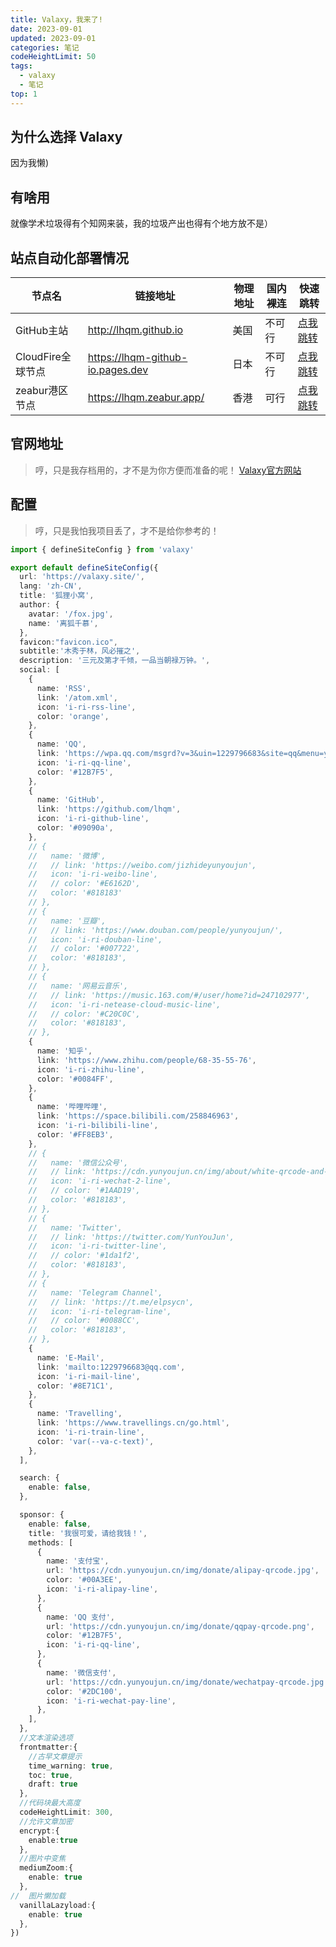 ```yaml
---
title: Valaxy，我来了!
date: 2023-09-01
updated: 2023-09-01
categories: 笔记
codeHeightLimit: 50
tags:
  - valaxy
  - 笔记
top: 1
---
```


## 为什么选择 Valaxy

因为我懒)

## 有啥用

就像学术垃圾得有个知网来装，我的垃圾产出也得有个地方放不是）

## 站点自动化部署情况

| 节点名            | 链接地址                         | 物理地址 | 国内裸连 | 快速跳转                             |
| ----------------- | -------------------------------- |------| -------- | ------------------------------------ |
| GitHub主站        | http://lhqm.github.io            | 美国   | 不可行   | [点我跳转](http://lhqm.github.io)    |
| CloudFire全球节点 | https://lhqm-github-io.pages.dev | 日本   | 不可行   | [点我跳转]()                         |
| zeabur港区节点    | https://lhqm.zeabur.app/         | 香港   | 可行     | [点我跳转](https://lhqm.zeabur.app/) |




## 官网地址
> 哼，只是我存档用的，才不是为你方便而准备的呢！
[Valaxy官方网站](https://valaxy.site/)

## 配置
> 哼，只是我怕我项目丢了，才不是给你参考的！
```ts
import { defineSiteConfig } from 'valaxy'

export default defineSiteConfig({
  url: 'https://valaxy.site/',
  lang: 'zh-CN',
  title: '狐狸小窝',
  author: {
    avatar: '/fox.jpg',
    name: '离狐千慕',
  },
  favicon:"favicon.ico",
  subtitle:'木秀于林，风必摧之',
  description: '三元及第才千倾，一品当朝禄万钟。',
  social: [
    {
      name: 'RSS',
      link: '/atom.xml',
      icon: 'i-ri-rss-line',
      color: 'orange',
    },
    {
      name: 'QQ',
      link: 'https://wpa.qq.com/msgrd?v=3&uin=1229796683&site=qq&menu=yes&jumpflag=1',
      icon: 'i-ri-qq-line',
      color: '#12B7F5',
    },
    {
      name: 'GitHub',
      link: 'https://github.com/lhqm',
      icon: 'i-ri-github-line',
      color: '#09090a',
    },
    // {
    //   name: '微博',
    //   // link: 'https://weibo.com/jizhideyunyoujun',
    //   icon: 'i-ri-weibo-line',
    //   // color: '#E6162D',
    //   color: '#818183'
    // },
    // {
    //   name: '豆瓣',
    //   // link: 'https://www.douban.com/people/yunyoujun/',
    //   icon: 'i-ri-douban-line',
    //   // color: '#007722',
    //   color: '#818183',
    // },
    // {
    //   name: '网易云音乐',
    //   // link: 'https://music.163.com/#/user/home?id=247102977',
    //   icon: 'i-ri-netease-cloud-music-line',
    //   // color: '#C20C0C',
    //   color: '#818183',
    // },
    {
      name: '知乎',
      link: 'https://www.zhihu.com/people/68-35-55-76',
      icon: 'i-ri-zhihu-line',
      color: '#0084FF',
    },
    {
      name: '哔哩哔哩',
      link: 'https://space.bilibili.com/258846963',
      icon: 'i-ri-bilibili-line',
      color: '#FF8EB3',
    },
    // {
    //   name: '微信公众号',
    //   // link: 'https://cdn.yunyoujun.cn/img/about/white-qrcode-and-search.jpg',
    //   icon: 'i-ri-wechat-2-line',
    //   // color: '#1AAD19',
    //   color: '#818183',
    // },
    // {
    //   name: 'Twitter',
    //   // link: 'https://twitter.com/YunYouJun',
    //   icon: 'i-ri-twitter-line',
    //   // color: '#1da1f2',
    //   color: '#818183',
    // },
    // {
    //   name: 'Telegram Channel',
    //   // link: 'https://t.me/elpsycn',
    //   icon: 'i-ri-telegram-line',
    //   // color: '#0088CC',
    //   color: '#818183',
    // },
    {
      name: 'E-Mail',
      link: 'mailto:1229796683@qq.com',
      icon: 'i-ri-mail-line',
      color: '#8E71C1',
    },
    {
      name: 'Travelling',
      link: 'https://www.travellings.cn/go.html',
      icon: 'i-ri-train-line',
      color: 'var(--va-c-text)',
    },
  ],

  search: {
    enable: false,
  },

  sponsor: {
    enable: false,
    title: '我很可爱，请给我钱！',
    methods: [
      {
        name: '支付宝',
        url: 'https://cdn.yunyoujun.cn/img/donate/alipay-qrcode.jpg',
        color: '#00A3EE',
        icon: 'i-ri-alipay-line',
      },
      {
        name: 'QQ 支付',
        url: 'https://cdn.yunyoujun.cn/img/donate/qqpay-qrcode.png',
        color: '#12B7F5',
        icon: 'i-ri-qq-line',
      },
      {
        name: '微信支付',
        url: 'https://cdn.yunyoujun.cn/img/donate/wechatpay-qrcode.jpg',
        color: '#2DC100',
        icon: 'i-ri-wechat-pay-line',
      },
    ],
  },
  //文本渲染选项
  frontmatter:{
    //古早文章提示
    time_warning: true,
    toc: true,
    draft: true
  },
  //代码块最大高度
  codeHeightLimit: 300,
  //允许文章加密
  encrypt:{
    enable:true
  },
  //图片中变焦
  mediumZoom:{
    enable: true
  },
//  图片懒加载
  vanillaLazyload:{
    enable: true
  },
})
```
